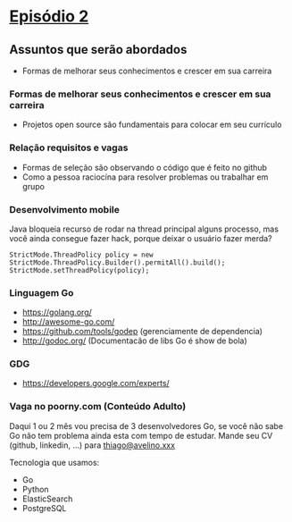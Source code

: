 # [Episódio 2](https://www.youtube.com/watch?v=bu1azu8mUFU)

## Assuntos que serão abordados

- Formas de melhorar seus conhecimentos e crescer em sua carreira

### Formas de melhorar seus conhecimentos e crescer em sua carreira

- Projetos open source são fundamentais para colocar em seu currículo

### Relação requisitos e vagas

- Formas de seleção são observando o código que é feito no github
- Como a pessoa raciocína para resolver problemas ou trabalhar em grupo

### Desenvolvimento mobile
Java bloqueia recurso de rodar na thread principal alguns processo, mas você ainda consegue fazer hack, porque deixar o usuário fazer merda?

    StrictMode.ThreadPolicy policy = new StrictMode.ThreadPolicy.Builder().permitAll().build();
    StrictMode.setThreadPolicy(policy);

### Linguagem Go

- https://golang.org/
- http://awesome-go.com/
- https://github.com/tools/godep (gerenciamente de dependencia)
- http://godoc.org/ (Documentacão de libs Go é show de bola)

### GDG

- https://developers.google.com/experts/

### Vaga no poorny.com (Conteúdo Adulto)

Daqui 1 ou 2 mês vou precisa de 3 desenvolvedores Go, se você não sabe Go não tem problema ainda esta com tempo de estudar.
Mande seu CV (github, linkedin, ...) para thiago@avelino.xxx

Tecnologia que usamos:

- Go
- Python
- ElasticSearch
- PostgreSQL
